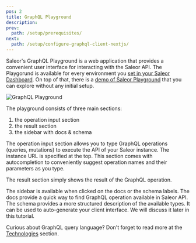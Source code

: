 ```yaml
---
pos: 2
title: GraphQL Playground
description:
prev:
  path: /setup/prerequisites/
next:
  path: /setup/configure-graphql-client-nextjs/
---
```


Saleor's GraphQL Playground is a web application that provides a convenient user interface for interacting with the Saleor API. The Playgorund is available for every environment you [set in your Saleor Dashboard](/cli/getting-started/). On top of that, there is a [demo of Saleor Playground](https://demo.saleor.io/graphql/) that you can explore without any initial setup.

![GraphQL Playground](/images/setup-graphql-playground.png)

The playground consists of three main sections:

1. the operation input section
2. the result section
3. the sidebar with docs & schema

The operation input section allows you to type GraphQL operations (queries, mutations) to execute the API of your Saleor instance. The instance URL is specified at the top. This section comes with autocompletion to conveniently suggest operation names and their parameters as you type.

The result section simply shows the result of the GraphQL operation.

The sidebar is available when clicked on the docs or the schema labels. The docs provide a quick way to find GraphQL operation available in Saleor API. The schema provides a more structured description of the available types. It can be used to auto-generate your client interface. We will discuss it later in this tutorial.

Curious about GraphQL query language? Don't forget to read more at the [Technologies](/intro/technologies/) section.
